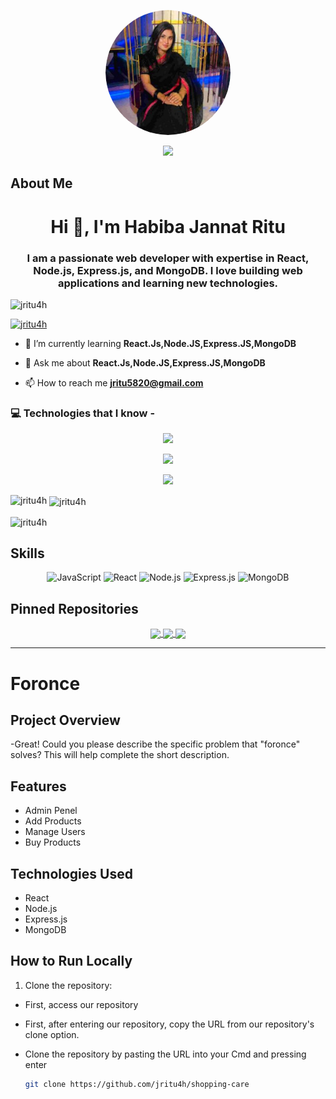 <p align="center">
  <img src="https://raw.githubusercontent.com/jritu4h/images/main/cropped_image.png" width="200" style="border-radius: 50%;" />
<p align="center">
  <img src="https://thumbs.dreamstime.com/b/frontend-development-web-banner-concept-website-interface-frontend-development-web-banner-concept-website-interface-design-159250288.jpg" width="800" />
</p>

<!-- Text Section / About Me / Overview -->
## About Me
<h1 align="center">Hi 👋, I'm Habiba Jannat Ritu</h1>
<h3 align="center">I am a passionate web developer with expertise in React, Node.js, Express.js, and MongoDB. I love building web applications and learning new technologies.</h3>

<p align="left"> <img src="https://komarev.com/ghpvc/?username=jritu4h&label=Profile%20views&color=0e75b6&style=flat" alt="jritu4h" /> </p>

<p align="left"> <a href="https://github.com/ryo-ma/github-profile-trophy"><img src="https://github-profile-trophy.vercel.app/?username=jritu4h" alt="jritu4h" /></a> </p>

- 🌱 I’m currently learning **React.Js,Node.JS,Express.JS,MongoDB**

- 💬 Ask me about **React.Js,Node.JS,Express.JS,MongoDB**

- 📫 How to reach me **jritu5820@gmail.com**


<!-- Language Used -->
<h3 align="left">💻 Technologies that I know
- 
</h3>
<p align="center">
  <a href="https://skillicons.dev">
    <img src="https://skillicons.dev/icons?i=html,css,javascript,react,mongodb,figma&theme=dark" />
  </a>
</p>
<p align="center">
  <a href="https://skillicons.dev">
    <img src="https://skillicons.dev/icons?i=bootstrap,firebase,vite,tailwind,vscode,netlify" />
  </a>
</p>
<p align="center">
  <a href="https://skillicons.dev">
    <img src="https://skillicons.dev/icons?i=nodejs,express,vercel,yarn,npm" />
  </a>
</p>

<p><img align="left" src="https://github-readme-stats.vercel.app/api/top-langs?username=jritu4h&show_icons=true&locale=en&layout=compact" alt="jritu4h" /></p>

<p>&nbsp;<img align="center" src="https://github-readme-stats.vercel.app/api?username=jritu4h&show_icons=true&locale=en" alt="jritu4h" /></p>

<p><img align="center" src="https://github-readme-streak-stats.herokuapp.com/?user=jritu4h&" alt="jritu4h" /></p>


<!-- Familiar Tech / Skills -->
## Skills
<p align="center">
  <img src="https://img.shields.io/badge/JavaScript-F7DF1E?style=for-the-badge&logo=javascript&logoColor=black" alt="JavaScript" />
  <img src="https://img.shields.io/badge/React-20232A?style=for-the-badge&logo=react&logoColor=61DAFB" alt="React" />
  <img src="https://img.shields.io/badge/Node.js-339933?style=for-the-badge&logo=nodedotjs&logoColor=white" alt="Node.js" />
  <img src="https://img.shields.io/badge/Express.js-000000?style=for-the-badge&logo=express&logoColor=white" alt="Express.js" />
  <img src="https://img.shields.io/badge/MongoDB-47A248?style=for-the-badge&logo=mongodb&logoColor=white" alt="MongoDB" />
</p>

<!-- Pinned Repositories -->
## Pinned Repositories
<p align="center">
  <a href="https://github.com/jritu4h/Peak-And-Valley-Travel">
     <img align="center" src="https://github-readme-stats.vercel.app/api/pin/?username=anuraghazra&repo=github-readme-stats&theme=buefy" />
  </a>
  <a href="https://github.com/jritu4h/Hockeys-Club">
       <img align="center" src="https://github-readme-stats.vercel.app/api/pin/?username=anuraghazra&repo=github-readme-stats&theme=buefy" />
  </a>
  <a href="https://github.com/jritu4h/shopping-care">
       <img align="center" src="https://github-readme-stats.vercel.app/api/pin/?username=anuraghazra&repo=github-readme-stats&theme=buefy" />
  </a>
</p>

---

<!-- Example Readme.md for a Project -->
# Foronce

## Project Overview
-Great! Could you please describe the specific problem that "foronce" solves? This will help complete the short description.

## Features
- Admin Penel
- Add Products
- Manage Users
- Buy Products

## Technologies Used
- React
- Node.js
- Express.js
- MongoDB

## How to Run Locally
1. Clone the repository:
 - First, access our repository
 - First, after entering our repository, copy the URL from our repository's clone option.
 - Clone the repository by pasting the URL into your Cmd and pressing enter
   
   ```bash
   git clone https://github.com/jritu4h/shopping-care
